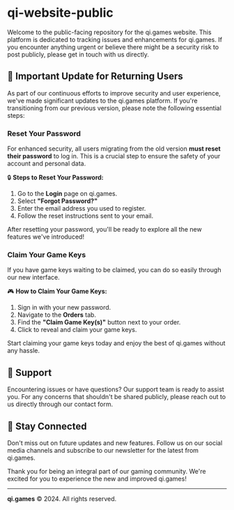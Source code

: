# qi-website-public

Welcome to the public-facing repository for the qi.games website. This platform is dedicated to tracking issues and enhancements for qi.games. If you encounter anything urgent or believe there might be a security risk to post publicly, please get in touch with us directly.

## 🚀 Important Update for Returning Users

As part of our continuous efforts to improve security and user experience, we've made significant updates to the qi.games platform. If you're transitioning from our previous version, please note the following essential steps:

### Reset Your Password

For enhanced security, all users migrating from the old version **must reset their password** to log in. This is a crucial step to ensure the safety of your account and personal data.

🔒 **Steps to Reset Your Password:**

1. Go to the **Login** page on qi.games.
2. Select **"Forgot Password?"**
3. Enter the email address you used to register.
4. Follow the reset instructions sent to your email.

After resetting your password, you'll be ready to explore all the new features we've introduced!

### Claim Your Game Keys

If you have game keys waiting to be claimed, you can do so easily through our new interface.

🎮 **How to Claim Your Game Keys:**

1. Sign in with your new password.
2. Navigate to the **Orders** tab.
3. Find the **"Claim Game Key(s)"** button next to your order.
4. Click to reveal and claim your game keys.

Start claiming your game keys today and enjoy the best of qi.games without any hassle.

## 🤝 Support

Encountering issues or have questions? Our support team is ready to assist you. For any concerns that shouldn't be shared publicly, please reach out to us directly through our contact form.

## 🌟 Stay Connected

Don't miss out on future updates and new features. Follow us on our social media channels and subscribe to our newsletter for the latest from qi.games.

Thank you for being an integral part of our gaming community. We're excited for you to experience the new and improved qi.games!

---

**qi.games** © 2024. All rights reserved.
